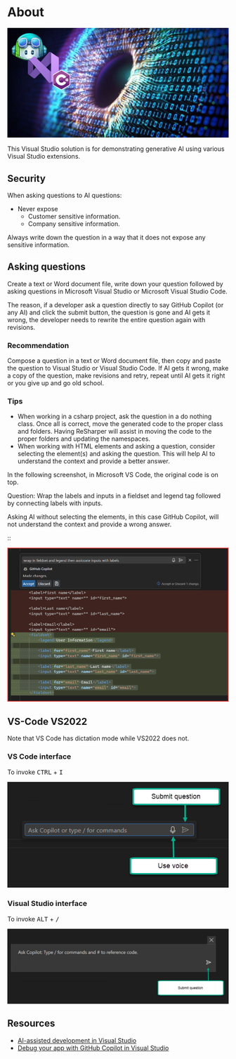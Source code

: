 # About

![a](assets/title.png)

This Visual Studio solution is for demonstrating generative AI using various Visual Studio extensions.

## Security

When asking questions to AI questions:

- Never expose 
    - Customer sensitive information.
    - Company sensitive information.

Always write down the question in a way that it does not expose any sensitive information. 

## Asking questions

Create a text or Word document file, write down your question followed by asking questions in Microsoft Visual Studio or Microsoft Visual Studio Code. 

The reason, if a developer ask a question directly to say GitHub Copilot (or any AI) and click the submit button, the question is gone and AI gets it wrong, the developer needs to rewrite the entire question again with revisions.

### Recommendation

Compose a question in a text or Word document file, then copy and paste the question to Visual Studio or Visual Studio Code. If AI gets it wrong, make a copy of the question, make revisions and retry, repeat until AI gets it right or you give up and go old school.

### Tips

- When working in a csharp project, ask the question in a do nothing class. Once all is correct, move the generated code to the proper class and folders. Having ReSharper will assist in moving the code to the proper folders and updating the namespaces.
- When working with HTML elements and asking a question, consider selecting the element(s) and asking the question. This will help AI to understand the context and provide a better answer.

In the following screenshot, in Microsoft VS Code, the original code is on top.

Question: Wrap the labels and inputs in a fieldset and legend tag followed by connecting labels with inputs.

Asking AI without selecting the elements, in this case GitHub Copilot, will not understand the context and provide a wrong answer.

::

![Figure1](assets/Figure1.png)

## VS-Code VS2022

Note that VS Code has dictation mode while VS2022 does not.

### VS Code interface

To invoke <kbd>CTRL</kbd> + <kbd>I</kbd>

![s](assets/figure2.png)


### Visual Studio interface


To invoke <kbd>ALT</kbd> + <kbd>/</kbd>

![s](assets/figure3.png)

## Resources

- [AI-assisted development in Visual Studio](https://learn.microsoft.com/en-us/visualstudio/ide/ai-assisted-development-visual-studio?view=vs-2022)
- [Debug your app with GitHub Copilot in Visual Studio](https://learn.microsoft.com/en-us/visualstudio/debugger/debug-with-copilot?view=vs-2022)


